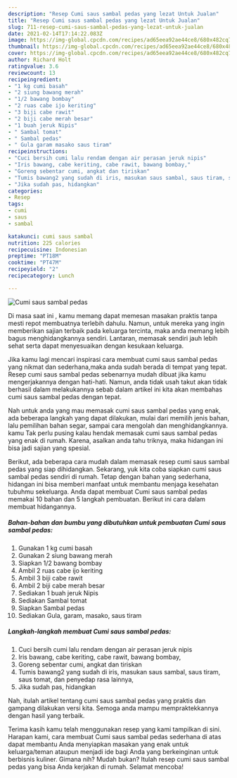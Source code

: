 ```yaml
---
description: "Resep Cumi saus sambal pedas yang lezat Untuk Jualan"
title: "Resep Cumi saus sambal pedas yang lezat Untuk Jualan"
slug: 711-resep-cumi-saus-sambal-pedas-yang-lezat-untuk-jualan
date: 2021-02-14T17:14:22.083Z
image: https://img-global.cpcdn.com/recipes/ad65eea92ae44ce8/680x482cq70/cumi-saus-sambal-pedas-foto-resep-utama.jpg
thumbnail: https://img-global.cpcdn.com/recipes/ad65eea92ae44ce8/680x482cq70/cumi-saus-sambal-pedas-foto-resep-utama.jpg
cover: https://img-global.cpcdn.com/recipes/ad65eea92ae44ce8/680x482cq70/cumi-saus-sambal-pedas-foto-resep-utama.jpg
author: Richard Holt
ratingvalue: 3.6
reviewcount: 13
recipeingredient:
- "1 kg cumi basah"
- "2 siung bawang merah"
- "1/2 bawang bombay"
- "2 ruas cabe ijo keriting"
- "3 biji cabe rawit"
- "2 biji cabe merah besar"
- "1 buah jeruk Nipis"
- " Sambal tomat"
- " Sambal pedas"
- " Gula garam masako saus tiram"
recipeinstructions:
- "Cuci bersih cumi lalu rendam dengan air perasan jeruk nipis"
- "Iris bawang, cabe keriting, cabe rawit, bawang bombay,"
- "Goreng sebentar cumi, angkat dan tiriskan"
- "Tumis bawang2 yang sudah di iris, masukan saus sambal, saus tiram, saus tomat, dan penyedap rasa lainnya,"
- "Jika sudah pas, hidangkan"
categories:
- Resep
tags:
- cumi
- saus
- sambal

katakunci: cumi saus sambal 
nutrition: 225 calories
recipecuisine: Indonesian
preptime: "PT18M"
cooktime: "PT47M"
recipeyield: "2"
recipecategory: Lunch

---
```



![Cumi saus sambal pedas](https://img-global.cpcdn.com/recipes/ad65eea92ae44ce8/680x482cq70/cumi-saus-sambal-pedas-foto-resep-utama.jpg)

Di masa  saat ini , kamu memang dapat memesan masakan praktis tanpa mesti repot membuatnya terlebih dahulu. Namun, untuk mereka yang ingin memberikan sajian terbaik pada keluarga tercinta, maka anda memang lebih bagus menghidangkannya sendiri. Lantaran, memasak sendiri jauh lebih sehat serta dapat menyesuaikan dengan kesukaan keluarga.

Jika kamu lagi mencari inspirasi cara membuat cumi saus sambal pedas yang nikmat dan sederhana,maka anda sudah berada di tempat yang tepat. Resep cumi saus sambal pedas  sebenarnya mudah dibuat jika kamu mengerjakannya dengan hati-hati. Namun, anda tidak usah takut akan tidak berhasil dalam melakukannya 
sebab dalam artikel ini kita akan membahas cumi saus sambal pedas dengan tepat.  



Nah untuk anda yang mau memasak cumi saus sambal pedas yang enak, ada beberapa langkah yang dapat dilakukan, mulai dari memilih jenis bahan, lalu pemilihan bahan segar, sampai cara mengolah dan menghidangkannya. kamu Tak perlu pusing kalau hendak memasak cumi saus sambal pedas yang enak di rumah. Karena, asalkan anda  tahu triknya, maka hidangan ini bisa jadi sajian yang spesial.

Berikut, ada beberapa cara mudah dalam memasak resep cumi saus sambal pedas yang siap dihidangkan. Sekarang, yuk kita coba siapkan cumi saus sambal pedas sendiri di rumah. Tetap dengan bahan yang sederhana, hidangan ini bisa memberi manfaat untuk membantu menjaga kesehatan tubuhmu sekeluarga. Anda dapat membuat Cumi saus sambal pedas memakai 10 bahan dan 5 langkah pembuatan. Berikut ini cara dalam membuat hidangannya.

<!--inarticleads1-->

##### Bahan-bahan dan bumbu yang dibutuhkan untuk pembuatan Cumi saus sambal pedas:

1. Gunakan 1 kg cumi basah
1. Gunakan 2 siung bawang merah
1. Siapkan 1/2 bawang bombay
1. Ambil 2 ruas cabe ijo keriting
1. Ambil 3 biji cabe rawit
1. Ambil 2 biji cabe merah besar
1. Sediakan 1 buah jeruk Nipis
1. Sediakan  Sambal tomat
1. Siapkan  Sambal pedas
1. Sediakan  Gula, garam, masako, saus tiram




<!--inarticleads2-->

##### Langkah-langkah membuat Cumi saus sambal pedas:

1. Cuci bersih cumi lalu rendam dengan air perasan jeruk nipis
1. Iris bawang, cabe keriting, cabe rawit, bawang bombay,
1. Goreng sebentar cumi, angkat dan tiriskan
1. Tumis bawang2 yang sudah di iris, masukan saus sambal, saus tiram, saus tomat, dan penyedap rasa lainnya,
1. Jika sudah pas, hidangkan




Nah, itulah artikel tentang  cumi saus sambal pedas  yang praktis dan gampang dilakukan versi kita. Semoga anda mampu mempraktekkannya dengan hasil yang terbaik. 

Terima kasih kamu telah menggunakan resep yang kami tampilkan di sini. Harapan kami, cara membuat  Cumi saus sambal pedas sederhana di atas dapat membantu Anda menyiapkan masakan yang enak untuk keluarga/teman ataupun menjadi ide bagi Anda yang berkeinginan untuk berbisnis kuliner. Gimana nih? Mudah bukan? Itulah resep cumi saus sambal pedas yang bisa Anda kerjakan di rumah. Selamat mencoba!


